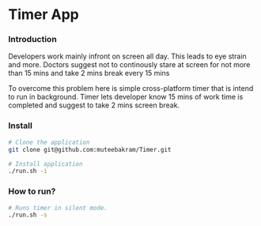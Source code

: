# Timer App

### Introduction

Developers work mainly infront on screen all day. This leads to eye strain and more.
Doctors suggest not to continously stare at screen for not more than 15 mins and take 2 mins break every 15 mins

To overcome this problem here is simple cross-platform timer that is intend to run in background.
Timer lets developer know 15 mins of work time is completed and suggest to take 2 mins screen break.

### Install

```sh
# Clone the application
git clone git@github.com:muteebakram/Timer.git

# Install application
./run.sh -i
```

### How to run?

```sh
# Runs timer in silent mode.
./run.sh -s
```
